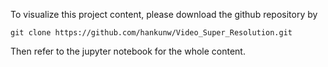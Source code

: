 To visualize this project content, please download the github repository by 
```
git clone https://github.com/hankunw/Video_Super_Resolution.git
```
Then refer to the jupyter notebook for the whole content. 
